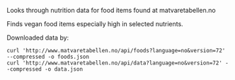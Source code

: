 Looks through nutrition data for food items found at matvaretabellen.no

Finds vegan food items especially high in selected nutrients. 

Downloaded data by:

    curl 'http://www.matvaretabellen.no/api/foods?language=no&version=72' --compressed -o foods.json
    curl 'http://www.matvaretabellen.no/api/data?language=no&version=72' --compressed -o data.json


